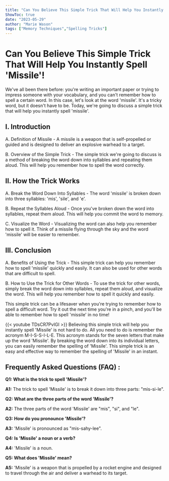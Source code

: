 ```yaml
---
title: "Can You Believe This Simple Trick That Will Help You Instantly Spell 'Missile'!"
ShowToc: true 
date: "2023-05-29"
author: "Marie Wason" 
tags: ["Memory Techniques","Spelling Tricks"]
---
```

# Can You Believe This Simple Trick That Will Help You Instantly Spell 'Missile'! 

We've all been there before: you're writing an important paper or trying to impress someone with your vocabulary, and you can't remember how to spell a certain word. In this case, let's look at the word 'missile'. It's a tricky word, but it doesn't have to be. Today, we're going to discuss a simple trick that will help you instantly spell 'missile'. 

## I. Introduction

A. Definition of Missile - A missile is a weapon that is self-propelled or guided and is designed to deliver an explosive warhead to a target. 

B. Overview of the Simple Trick - The simple trick we're going to discuss is a method of breaking the word down into syllables and repeating them aloud. This will help you remember how to spell the word correctly. 

## II. How the Trick Works

A. Break the Word Down Into Syllables - The word 'missile' is broken down into three syllables: 'mis', 'sile', and 'e'. 

B. Repeat the Syllables Aloud - Once you've broken down the word into syllables, repeat them aloud. This will help you commit the word to memory. 

C. Visualize the Word - Visualizing the word can also help you remember how to spell it. Think of a missile flying through the sky and the word 'missile' will be easier to remember. 

## III. Conclusion 

A. Benefits of Using the Trick - This simple trick can help you remember how to spell 'missile' quickly and easily. It can also be used for other words that are difficult to spell. 

B. How to Use the Trick for Other Words - To use the trick for other words, simply break the word down into syllables, repeat them aloud, and visualize the word. This will help you remember how to spell it quickly and easily. 

This simple trick can be a lifesaver when you're trying to remember how to spell a difficult word. Try it out the next time you're in a pinch, and you'll be able to remember how to spell 'missile' in no time!

{{< youtube TDsCR7PvIGI >}} 
Believing this simple trick will help you instantly spell 'Missile' is not hard to do. All you need to do is remember the acronym M-I-S-S-I-L-E. This acronym stands for the seven letters that make up the word 'Missile'. By breaking the word down into its individual letters, you can easily remember the spelling of 'Missile'. This simple trick is an easy and effective way to remember the spelling of 'Missile' in an instant.

## Frequently Asked Questions (FAQ) :
**Q1: What is the trick to spell 'Missile'?**

**A1:** The trick to spell 'Missile' is to break it down into three parts: "mis-si-le".

**Q2: What are the three parts of the word 'Missile'?**

**A2:** The three parts of the word 'Missile' are "mis", "si", and "le".

**Q3: How do you pronounce 'Missile'?**

**A3:** 'Missile' is pronounced as "mis-sahy-lee".

**Q4: Is 'Missile' a noun or a verb?**

**A4:** 'Missile' is a noun.

**Q5: What does 'Missile' mean?**

**A5:** 'Missile' is a weapon that is propelled by a rocket engine and designed to travel through the air and deliver a warhead to its target.





